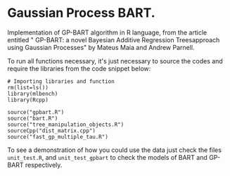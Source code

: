 # Gaussian Process BART.
Implementation of GP-BART algorithm in R language, from the article entitled " GP-BART: a novel Bayesian Additive Regression Treesapproach using Gaussian Processes" by Mateus Maia and Andrew Parnell.

To run all functions necessary, it's just necessary to source the codes and require the libraries from the code snippet below:

```{r}
# Importing libraries and function
rm(list=ls())
library(mlbench)
library(Rcpp)

source("gpbart.R")
source("bart.R")
source("tree_manipulation_objects.R")
sourceCpp("dist_matrix.cpp")
source("fast_gp_multiple_tau.R")

```

To see a demonstration of how you could use the data just check the files `unit_test.R`, and `unit_test_gpbart` to check the models of BART and GP-BART respectively.
